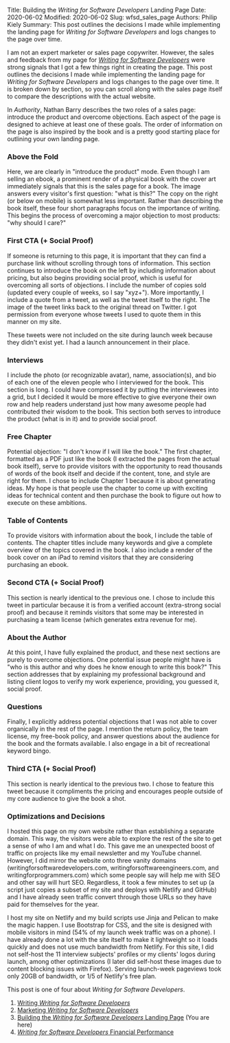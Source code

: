 Title: Building the <i>Writing for Software Developers</i> Landing Page
Date: 2020-06-02
Modified: 2020-06-02
Slug: wfsd_sales_page
Authors: Philip Kiely
Summary: This post outlines the decisions I made while implementing the landing page for *Writing for Software Developers* and logs changes to the page over time.

I am not an expert marketer or sales page copywriter. However, the sales and feedback from my page for [*Writing for Software Developers*](/wfsd) were strong signals that I got a few things right in creating the page. This post outlines the decisions I made while implementing the landing page for *Writing for Software Developers* and logs changes to the page over time. It is broken down by section, so you can scroll along with the sales page itself to compare the descriptions with the actual website.

In *Authority*, Nathan Barry describes the two roles of a sales page: introduce the product and overcome objections. Each aspect of the page is designed to achieve at least one of these goals. The order of information on the page is also inspired by the book and is a pretty good starting place for outlining your own landing page.

### Above the Fold

Here, we are clearly in "introduce the product" mode. Even though I am selling an ebook, a prominent render of a physical book with the cover art immediately signals that this is the sales page for a book. The image answers every visitor's first question: "what is this?" The copy on the right (or below on mobile) is somewhat less important. Rather than describing the book itself, these four short paragraphs focus on the importance of writing. This begins the process of overcoming a major objection to most products: "why should I care?"

### First CTA (+ Social Proof)

If someone is returning to this page, it is important that they can find a purchase link without scrolling through tons of information. This section continues to introduce the book on the left by including information about pricing, but also begins providing social proof, which is useful for overcoming all sorts of objections. I include the number of copies sold (updated every couple of weeks, so I say "xyz+"). More importantly, I include a quote from a tweet, as well as the tweet itself to the right. The image of the tweet links back to the original thread on Twitter. I got permission from everyone whose tweets I used to quote them in this manner on my site.

These tweets were not included on the site during launch week because they didn't exist yet. I had a launch announcement in their place.

### Interviews

I include the photo (or recognizable avatar), name, association(s), and bio of each one of the eleven people who I interviewed for the book. This section is long. I could have compressed it by putting the interviewees into a grid, but I decided it would be more effective to give everyone their own row and help readers understand just how many awesome people had contributed their wisdom to the book. This section both serves to introduce the product (what is in it) and to provide social proof.

### Free Chapter

Potential objection: "I don't know if I will like the book." The first chapter, formatted as a PDF just like the book (I extracted the pages from the actual book itself), serve to provide visitors with the opportunity to read thousands of words of the book itself and decide if the content, tone, and style are right for them. I chose to include Chapter 1 because it is about generating ideas. My hope is that people use the chapter to come up with exciting ideas for technical content and then purchase the book to figure out how to execute on these ambitions.

### Table of Contents

To provide visitors with information about the book, I include the table of contents. The chapter titles include many keywords and give a complete overview of the topics covered in the book. I also include a render of the book cover on an iPad to remind visitors that they are considering purchasing an ebook.

### Second CTA (+ Social Proof)

This section is nearly identical to the previous one. I chose to include this tweet in particular because it is from a verified account (extra-strong social proof) and because it reminds visitors that some may be interested in purchasing a team license (which generates extra revenue for me).

### About the Author

At this point, I have fully explained the product, and these next sections are purely to overcome objections. One potential issue people might have is "who is this author and why does he know enough to write this book?" This section addresses that by explaining my professional background and listing client logos to verify my work experience, providing, you guessed it, social proof.

### Questions

Finally, I explicitly address potential objections that I was not able to cover organically in the rest of the page. I mention the return policy, the team license, my free-book policy, and answer questions about the audience for the book and the formats available. I also engage in a bit of recreational keyword bingo.

### Third CTA (+ Social Proof)

This section is nearly identical to the previous two. I chose to feature this tweet because it compliments the pricing and encourages people outside of my core audience to give the book a shot.

### Optimizations and Decisions

I hosted this page on my own website rather than establishing a separate domain. This way, the visitors were able to explore the rest of the site to get a sense of who I am and what I do. This gave me an unexpected boost of traffic on projects like my email newsletter and my YouTube channel. However, I did mirror the website onto three vanity domains (writingforsoftwaredevelopers.com, writingforsoftwareengineers.com, and writingforprogrammers.com) which some people say will help me with SEO and other say will hurt SEO. Regardless, it took a few minutes to set up (a script just copies a subset of my site and deploys with Netlify and GitHub) and I have already seen traffic convert through those URLs so they have paid for themselves for the year.

I host my site on Netlify and my build scripts use Jinja and Pelican to make the magic happen. I use Bootstrap for CSS, and the site is designed with mobile visitors in mind (54% of my launch week traffic was on a phone). I have already done a lot with the site itself to make it lightweight so it loads quickly and does not use much bandwidth from Netlify. For this site, I did not self-host the 11 interview subjects' profiles or my clients' logos during launch, among other optimizations (I later did self-host these images due to content blocking issues with Firefox). Serving launch-week pageviews took only 20GB of bandwidth, or 1/5 of Netlify's free plan.

This post is one of four about *Writing for Software Developers*.

1. [Writing *Writing for Software Developers*](/essays/writing_wfsd.html)
2. [Marketing *Writing for Software Developers*](/essays/marketing_wfsd.html)
3. [Building the *Writing for Software Developers* Landing Page](/essays/wfsd_sales_page.html) (You are here)
4. [*Writing for Software Developers* Financial Performance](/essays/wfsd_financials.html)

